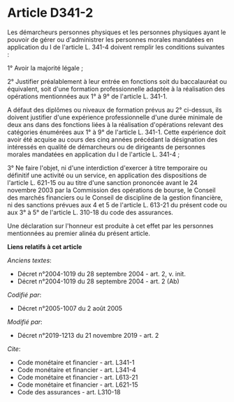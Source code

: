 # Article D341-2

Les démarcheurs personnes physiques et les personnes physiques ayant le pouvoir de gérer ou d'administrer les personnes
morales mandatées en application du I de l'article L. 341-4 doivent remplir les conditions suivantes :

1° Avoir la majorité légale ;

2° Justifier préalablement à leur entrée en fonctions soit du baccalauréat ou équivalent, soit d'une formation
professionnelle adaptée à la réalisation des opérations mentionnées aux 1° à 9° de l'article L. 341-1.

A défaut des diplômes ou niveaux de formation prévus au 2° ci-dessus, ils doivent justifier d'une expérience professionnelle
d'une durée minimale de deux ans dans des fonctions liées à la réalisation d'opérations relevant des catégories énumérées aux
1° à 9° de l'article L. 341-1. Cette expérience doit avoir été acquise au cours des cinq années précédant la désignation des
intéressés en qualité de démarcheurs ou de dirigeants de personnes morales mandatées en application du I de l'article L.
341-4 ;

3° Ne faire l'objet, ni d'une interdiction d'exercer à titre temporaire ou définitif une activité ou un service, en
application des dispositions de l'article L. 621-15 ou au titre d'une sanction prononcée avant le 24 novembre 2003 par la
Commission des opérations de bourse, le Conseil des marchés financiers ou le Conseil de discipline de la gestion financière,
ni des sanctions prévues aux 4 et 5 de l'article L. 613-21 du présent code ou aux 3° à 5° de l'article L. 310-18 du code des
assurances.

Une déclaration sur l'honneur est produite à cet effet par les personnes mentionnées au premier alinéa du présent article.

**Liens relatifs à cet article**

_Anciens textes_:

  - Décret n°2004-1019 du 28 septembre 2004 - art. 2, v. init.
  - Décret n°2004-1019 du 28 septembre 2004 - art. 2 (Ab)

_Codifié par_:

  - Décret n°2005-1007 du 2 août 2005

_Modifié par_:

  - Décret n°2019-1213 du 21 novembre 2019 - art. 2

_Cite_:

  - Code monétaire et financier - art. L341-1
  - Code monétaire et financier - art. L341-4
  - Code monétaire et financier - art. L613-21
  - Code monétaire et financier - art. L621-15
  - Code des assurances - art. L310-18
